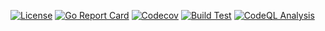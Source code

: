 [![License](https://img.shields.io/github/license/andrew-field/REPONAME)](./LICENSE)
[![Go Report Card](https://goreportcard.com/badge/github.com/andrew-field/REPONAME)](https://goreportcard.com/report/github.com/andrew-field/REPONAME)
[![Codecov](https://codecov.io/gh/andrew-field/REPONAME/branch/master/graph/badge.svg)](https://codecov.io/gh/andrew-field/REPONAME)
[![Build Test](https://github.com/andrew-field/REPONAME/actions/workflows/build-test.yml/badge.svg)](https://github.com/andrew-field/REPONAME/actions/workflows/build-test.yml)
[![CodeQL Analysis](https://github.com/andrew-field/REPONAME/actions/workflows/codeql-analysis.yml/badge.svg)](https://github.com/andrew-field/REPONAME/actions/workflows/codeql-analysis.yml)
